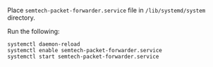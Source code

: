 Place `semtech-packet-forwarder.service` file in `/lib/systemd/system` directory.

Run the following:

    systemctl daemon-reload
    systemctl enable semtech-packet-forwarder.service
    systemctl start semtech-packet-forwarder.service
